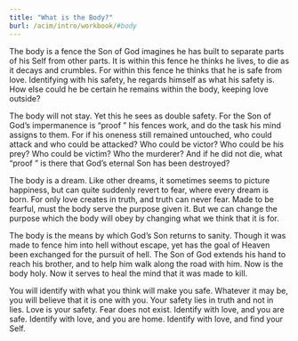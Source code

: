 ```yaml
---
title: "What is the Body?"
burl: /acim/intro/workbook/#body
---
```


The body is a fence the Son of God imagines he has built to separate
parts of his Self from other parts. It is within this fence he thinks he
lives, to die as it decays and crumbles. For within this fence he thinks
that he is safe from love. Identifying with his safety, he regards
himself as what his safety is. How else could he be certain he remains
within the body, keeping love outside?

The body will not stay. Yet this he sees as double safety. For the Son of
God’s impermanence is “proof ” his fences work, and do the task his mind
assigns to them. For if his oneness still remained untouched, who could
attack and who could be attacked? Who could be victor? Who could be his
prey? Who could be victim? Who the murderer? And if he did not die, what
“proof ” is there that God’s eternal Son has been destroyed?

The body is a dream. Like other dreams, it sometimes seems to picture
happiness, but can quite suddenly revert to fear, where every dream is
born. For only love creates in truth, and truth can never fear. Made to
be fearful, must the body serve the purpose given it. But we can change
the purpose which the body will obey by changing what we think that it
is for.

The body is the means by which God’s Son returns to sanity. Though it
was made to fence him into hell without escape, yet has the goal of
Heaven been exchanged for the pursuit of hell. The Son of God extends
his hand to reach his brother, and to help him walk along the road with
him. Now is the body holy. Now it serves to heal the mind that it was
made to kill.

You will identify with what you think will make you safe. Whatever it
may be, you will believe that it is one with you. Your safety lies in
truth and not in lies. Love is your safety. Fear does not exist.
Identify with love, and you are safe. Identify with love, and you are
home. Identify with love, and find your Self.

